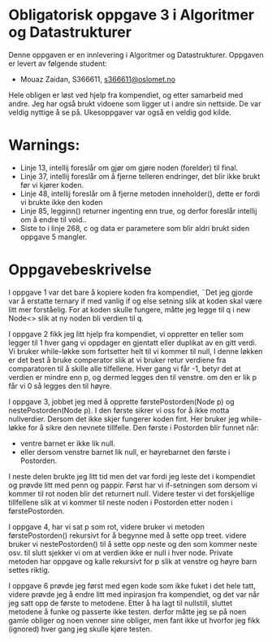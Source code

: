 # Obligatorisk oppgave 3 i Algoritmer og Datastrukturer

Denne oppgaven er en innlevering i Algoritmer og Datastrukturer. 
Oppgaven er levert av følgende student:
* Mouaz Zaidan, S366611, s366611@oslomet.no

Hele obligen er løst ved hjelp fra kompendiet, og etter samarbeid
med andre. Jeg har også brukt vidoene som ligger ut i andre sin nettside.
De var veldig nyttige å se på. Ukesoppgaver var også en veldig god kilde.


# Warnings:
- Linje 13, intellij foreslår om gjør om gjøre noden (forelder) til final.
- Linje 37, intellij foreslår om å fjerne telleren endringer, det blir ikke brukt før vi kjører koden.
- Linje 48, intellij foreslår om å fjerne metoden inneholder(), dette er fordi vi brukte ikke den koden
- Linje 85, legginn() returner ingenting enn true, og derfor foreslår intellij om å endre til void..
- Siste to i linje 268, c og data er parametere som blir aldri brukt siden oppgave 5 mangler.

# Oppgavebeskrivelse

I oppgave 1 var det bare å kopiere koden fra kompendiet,
¨Det jeg gjorde var å erstatte ternary if med vanlig if og else setning
slik at koden skal være litt mer forståelig.
For at koden skulle fungere, måtte jeg legge til q i new Node<> slik at
ny noden bli verdien til q.

I oppgave 2 fikk jeg litt hjelp fra kompendiet, vi oppretter en teller
som legger til 1 hver gang vi oppdager en gjentatt eller duplikat av en gitt verdi.
Vi bruker while-løkke som fortsetter helt til vi kommer til null, 
I denne løkken er det best å bruke comperator slik at vi bruker retur verdiene fra comparatoren til å skille alle tilfellene.
Hver gang vi får -1, betyr det at verdien er mindre enn p, og dermed legges den til venstre.
om den er lik p får vi 0 så legges den til høyre.

I oppgave 3, jobbet jeg med å opprette førstePostorden(Node<T> p) og nestePostorden(Node<T> p).
I den første sikrer vi oss for å ikke motta nullverdier. Dersom det ikke skjer fungerer koden fint.
Her bruker jeg while-løkke for å sikre den nevnete tillfelle.
Den første i Postorden blir funnet når:
- ventre barnet er ikke lik null.
- eller dersom venstre barnet lik null, er høyrebarnet den første i Postorden.

I neste delen brukte jeg litt tid men det var fordi jeg leste det i kompendiet og prøvde litt med penn og pappir.
Først har vi if-setningen som dersom vi kommer til rot noden blir det returnert null.
Videre tester vi det forskjellige tillfellene slik at vi kommer til neste noden i Postorden etter noden i førstePostorden.

I oppgave 4, har vi sat p som rot,
videre bruker vi metoden førstePostorden() rekursivt for å begynne med å sette opp treet.
videre bruker vi nestePostorden() til å sette opp neste og den som kommer neste osv.
til slutt sjekker vi om at verdien ikke er null i hver node.
Private metoden har oppgave og kalle rekursivt for p slik at venstre og høyre barn settes riktig.


I oppgave 6 prøvde jeg først med egen kode som ikke fuket i det hele tatt, videre prøvde
jeg å endre litt med inpirasjon fra kompendiet, og det var når jeg satt opp de første to metodene.
Etter å ha lagt til nullstill, sluttet metodene å funke og passerte ikke testen. 
derfor måtte jeg se på noen gamle obliger og noen venner sine obliger, men fant ikke ut
hvorfor jeg fikk (ignored) hver gang jeg skulle kjøre testen.

